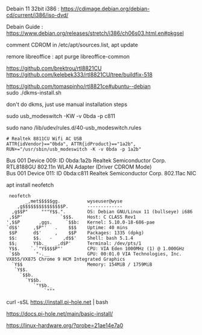 Debain 11 32bit i386 : https://cdimage.debian.org/debian-cd/current/i386/iso-dvd/  

Debain Guide : https://www.debian.org/releases/stretch/i386/ch06s03.html.en#pkgsel  

comment CDROM in /etc/apt/sources.list, apt update  

remore libreoffice : apt purge libreoffice-common  

https://github.com/brektrou/rtl8821CU  
https://github.com/kelebek333/rtl8821CU/tree/buildfix-518  

https://github.com/tomaspinho/rtl8821ce#ubuntu--debian   
sudo ./dkms-install.sh  

don't do dkms, just use manual installation steps  

sudo usb_modeswitch -KW -v 0bda -p c811  

sudo nano /lib/udev/rules.d/40-usb_modeswitch.rules 

```
# Realtek 8811CU Wifi AC USB
ATTR{idVendor}=="0bda", ATTR{idProduct}=="1a2b", RUN+="/usr/sbin/usb_modeswitch -K -v 0bda -p 1a2b"

```

Bus 001 Device 009: ID 0bda:1a2b Realtek Semiconductor Corp. RTL8188GU 802.11n WLAN Adapter (Driver CDROM Mode)  
Bus 001 Device 011: ID 0bda:c811 Realtek Semiconductor Corp. 802.11ac NIC

apt install neofetch  

```
 neofetch
       _,met$$$$$gg.          wyseuser@wyse
    ,g$$$$$$$$$$$$$$$P.       -------------
  ,g$$P"     """Y$$.".        OS: Debian GNU/Linux 11 (bullseye) i686
 ,$$P'              `$$$.     Host: C CLASS Rev1
',$$P       ,ggs.     `$$b:   Kernel: 5.10.0-18-686-pae
`d$$'     ,$P"'   .    $$$    Uptime: 40 mins
 $$P      d$'     ,    $$P    Packages: 1335 (dpkg)
 $$:      $$.   -    ,d$$'    Shell: bash 5.1.4
 $$;      Y$b._   _,d$P'      Terminal: /dev/pts/1
 Y$$.    `.`"Y$$$$P"'         CPU: VIA Eden 1000MHz (1) @ 1.000GHz
 `$$b      "-.__              GPU: 00:01.0 VIA Technologies, Inc. VX855/VX875 Chrome 9 HCM Integrated Graphics
  `Y$$                        Memory: 154MiB / 1759MiB
   `Y$$.
     `$$b.
       `Y$$b.
          `"Y$b._
              `"""

```

curl -sSL https://install.pi-hole.net | bash  

https://docs.pi-hole.net/main/basic-install/  

https://linux-hardware.org/?probe=21ae14e7a0  
